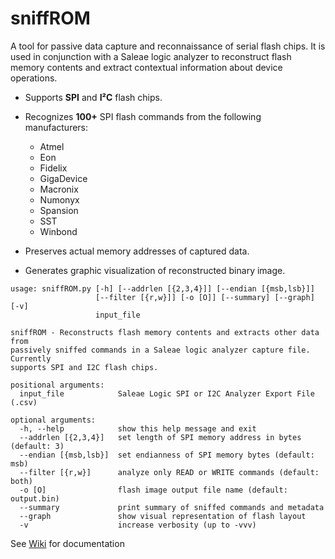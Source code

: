 # sniffROM
A tool for passive data capture and reconnaissance of serial flash chips. It is used in conjunction with a Saleae logic analyzer to reconstruct flash memory contents and extract contextual information about device operations.

* Supports <b>SPI</b> and <b>I²C</b> flash chips.
* Recognizes <b>100+</b> SPI flash commands from the following manufacturers:
  * Atmel
  * Eon
  * Fidelix
  * GigaDevice
  * Macronix
  * Numonyx 
  * Spansion
  * SST
  * Winbond
  
* Preserves actual memory addresses of captured data.
* Generates graphic visualization of reconstructed binary image.
```
usage: sniffROM.py [-h] [--addrlen [{2,3,4}]] [--endian [{msb,lsb}]]
                   [--filter [{r,w}]] [-o [O]] [--summary] [--graph] [-v]
                   input_file

sniffROM - Reconstructs flash memory contents and extracts other data from
passively sniffed commands in a Saleae logic analyzer capture file. Currently
supports SPI and I2C flash chips.

positional arguments:
  input_file            Saleae Logic SPI or I2C Analyzer Export File (.csv)

optional arguments:
  -h, --help            show this help message and exit
  --addrlen [{2,3,4}]   set length of SPI memory address in bytes (default: 3)
  --endian [{msb,lsb}]  set endianness of SPI memory bytes (default: msb)
  --filter [{r,w}]      analyze only READ or WRITE commands (default: both)
  -o [O]                flash image output file name (default: output.bin)
  --summary             print summary of sniffed commands and metadata
  --graph               show visual representation of flash layout
  -v                    increase verbosity (up to -vvv)
```
See [Wiki](https://github.com/alainiamburg/sniffROM/wiki) for documentation
